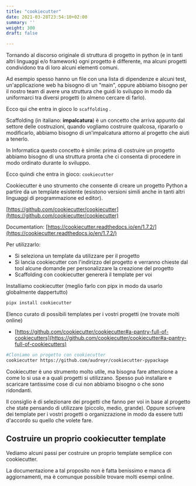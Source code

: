 ```yaml
---
title: "cookiecutter"
date: 2021-03-28T23:54:10+02:00
summary: ''
weight: 300
draft: false

---
```


<!-- Hotjar Tracking Code for https://pythonbiellagroup.it -->
<script>
    (function(h,o,t,j,a,r){
        h.hj=h.hj||function(){(h.hj.q=h.hj.q||[]).push(arguments)};
        h._hjSettings={hjid:2847436,hjsv:6};
        a=o.getElementsByTagName('head')[0];
        r=o.createElement('script');r.async=1;
        r.src=t+h._hjSettings.hjid+j+h._hjSettings.hjsv;
        a.appendChild(r);
    })(window,document,'https://static.hotjar.com/c/hotjar-','.js?sv=');
</script>

Tornando al discorso originale di struttura di progetto in python (e in tanti altri linguaggi e/o framework) ogni progetto è differente, ma alcuni progetti condividono tra di loro alcuni elementi comuni.

Ad esempio spesso hanno un file con una lista di dipendenze e alcuni test, un'applicazione web ha bisogno di un "main", oppure abbiamo bisogno per il nostro team di avere una struttura che guidi lo sviluppo in modo da uniformarci tra diversi progetti (o almeno cercare di farlo).

Ecco qui che entra in gioco lo `scaffolding` .

Scaffolding (in italiano: **impalcatura**) è un concetto che arriva appunto dal settore delle costruzioni, quando vogliamo costruire qualcosa, ripararlo o modificarlo, abbiamo bisogno di un'impalcatura attorno al progetto che aiuti a tenerlo.

In Informatica questo concetto è simile: prima di costruire un progetto abbiamo bisogno di una struttura pronta che ci consenta di procedere in modo ordinato durante lo sviluppo.

Ecco quindi che entra in gioco: `cookiecutter`

Cookiecutter è uno strumento che consente di creare un progetto Python a partire da un template esistente (esistono versioni simili anche in tanti altri linguaggi di programmazione ed editor).

[https://github.com/cookiecutter/cookiecutter](https://github.com/cookiecutter/cookiecutter)

Documentation: [https://cookiecutter.readthedocs.io/en/1.7.2/](https://cookiecutter.readthedocs.io/en/1.7.2/)

Per utilizzarlo:

- Si seleziona un template da utilizzare per il progetto
- Si lancia cookiecutter con l'indirizzo del progetto e verranno chieste dal tool alcune domande per personalizzare la creazione del progetto
- Scaffolding con cookiecutter genererà il template per voi

Installiamo cookiecutter (meglio farlo con pipx in modo da usarlo globalmente dappertutto)

```bash
pipx install cookiecutter
```

Elenco curato di possibili templates per i vostri progetti (ne trovate molti online)

- [https://github.com/cookiecutter/cookiecutter#a-pantry-full-of-cookiecutters](https://github.com/cookiecutter/cookiecutter#a-pantry-full-of-cookiecutters)

```bash
#Cloniamo un progetto con cookiecutter
cookiecutter https://github.com/audreyr/cookiecutter-pypackage
```

Cookiecutter è uno strumento molto utile, ma bisogna fare attenzione a come lo si usa e a quali progetti si utilizzano. Spesso può installare e scaricare tantissime cose di cui non abbiamo bisogno o che sono ridondanti.

Il consiglio è di selezionare dei progetti che fanno per voi in base al progetto che state pensando di utilizzare (piccolo, medio, grande). Oppure scrivere dei template per i vostri progetti o organizzazione in modo da essere tutti d'accordo su quello che volete fare. 

## Costruire un proprio cookiecutter template

Vediamo alcuni passi per costruire un proprio template semplice con cookiecutter.

La documentazione a tal proposito non è fatta benissimo e manca di aggiornamenti, ma è comunque possibile trovare molti esempi online.